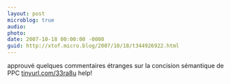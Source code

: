 ```yaml
---
layout: post
microblog: true
audio: 
photo: 
date: 2007-10-18 00:00:00 -0000
guid: http://xtof.micro.blog/2007/10/18/t344926922.html
---
```

approuvé quelques commentaires étranges sur la concision sémantique de PPC [tinyurl.com/33ra8u](http://tinyurl.com/33ra8u)  help!
